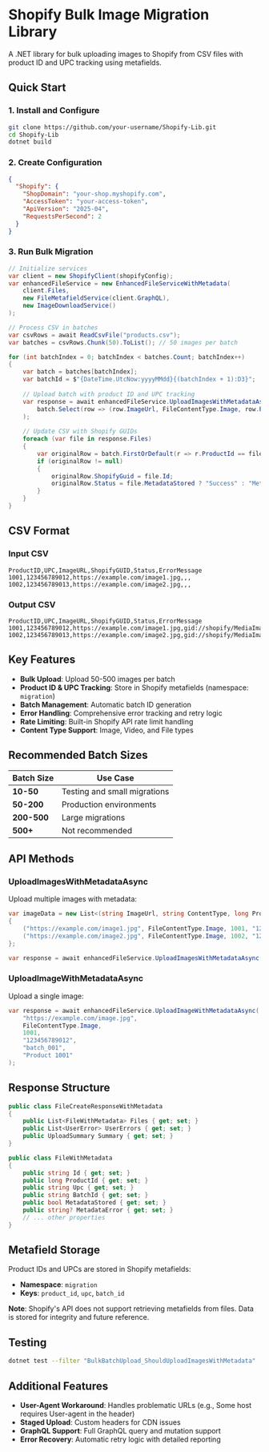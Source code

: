 # Shopify Bulk Image Migration Library

A .NET library for bulk uploading images to Shopify from CSV files with product ID and UPC tracking using metafields.

## Quick Start

### 1. Install and Configure

```bash
git clone https://github.com/your-username/Shopify-Lib.git
cd Shopify-Lib
dotnet build
```

### 2. Create Configuration

```json
{
  "Shopify": {
    "ShopDomain": "your-shop.myshopify.com",
    "AccessToken": "your-access-token",
    "ApiVersion": "2025-04",
    "RequestsPerSecond": 2
  }
}
```

### 3. Run Bulk Migration

```csharp
// Initialize services
var client = new ShopifyClient(shopifyConfig);
var enhancedFileService = new EnhancedFileServiceWithMetadata(
    client.Files, 
    new FileMetafieldService(client.GraphQL),
    new ImageDownloadService()
);

// Process CSV in batches
var csvRows = await ReadCsvFile("products.csv");
var batches = csvRows.Chunk(50).ToList(); // 50 images per batch

for (int batchIndex = 0; batchIndex < batches.Count; batchIndex++)
{
    var batch = batches[batchIndex];
    var batchId = $"{DateTime.UtcNow:yyyyMMdd}{(batchIndex + 1):D3}";
    
    // Upload batch with product ID and UPC tracking
    var response = await enhancedFileService.UploadImagesWithMetadataAsync(
        batch.Select(row => (row.ImageUrl, FileContentType.Image, row.ProductId, row.Upc, batchId, "")).ToList()
    );
    
    // Update CSV with Shopify GUIDs
    foreach (var file in response.Files)
    {
        var originalRow = batch.FirstOrDefault(r => r.ProductId == file.ProductId);
        if (originalRow != null)
        {
            originalRow.ShopifyGuid = file.Id;
            originalRow.Status = file.MetadataStored ? "Success" : "Metadata_Failed";
        }
    }
}
```

## CSV Format

### Input CSV
```csv
ProductID,UPC,ImageURL,ShopifyGUID,Status,ErrorMessage
1001,123456789012,https://example.com/image1.jpg,,,
1002,123456789013,https://example.com/image2.jpg,,,
```

### Output CSV
```csv
ProductID,UPC,ImageURL,ShopifyGUID,Status,ErrorMessage
1001,123456789012,https://example.com/image1.jpg,gid://shopify/MediaImage/123456,Success,
1002,123456789013,https://example.com/image2.jpg,gid://shopify/MediaImage/123457,Success,
```

## Key Features

- **Bulk Upload**: Upload 50-500 images per batch
- **Product ID & UPC Tracking**: Store in Shopify metafields (namespace: `migration`)
- **Batch Management**: Automatic batch ID generation
- **Error Handling**: Comprehensive error tracking and retry logic
- **Rate Limiting**: Built-in Shopify API rate limit handling
- **Content Type Support**: Image, Video, and File types

## Recommended Batch Sizes

| Batch Size | Use Case |
|------------|----------|
| **10-50** | Testing and small migrations |
| **50-200** | Production environments |
| **200-500** | Large migrations |
| **500+** | Not recommended |

## API Methods

### UploadImagesWithMetadataAsync
Upload multiple images with metadata:

```csharp
var imageData = new List<(string ImageUrl, string ContentType, long ProductId, string Upc, string BatchId, string AltText)>
{
    ("https://example.com/image1.jpg", FileContentType.Image, 1001, "123456789012", "batch_001", "Product 1001"),
    ("https://example.com/image2.jpg", FileContentType.Image, 1002, "123456789013", "batch_001", "Product 1002")
};

var response = await enhancedFileService.UploadImagesWithMetadataAsync(imageData);
```

### UploadImageWithMetadataAsync
Upload a single image:

```csharp
var response = await enhancedFileService.UploadImageWithMetadataAsync(
    "https://example.com/image.jpg",
    FileContentType.Image,
    1001, 
    "123456789012", 
    "batch_001", 
    "Product 1001"
);
```

## Response Structure

```csharp
public class FileCreateResponseWithMetadata
{
    public List<FileWithMetadata> Files { get; set; }
    public List<UserError> UserErrors { get; set; }
    public UploadSummary Summary { get; set; }
}

public class FileWithMetadata
{
    public string Id { get; set; }
    public long ProductId { get; set; }
    public string Upc { get; set; }
    public string BatchId { get; set; }
    public bool MetadataStored { get; set; }
    public string? MetadataError { get; set; }
    // ... other properties
}
```

## Metafield Storage

Product IDs and UPCs are stored in Shopify metafields:
- **Namespace**: `migration`
- **Keys**: `product_id`, `upc`, `batch_id`

**Note**: Shopify's API does not support retrieving metafields from files. Data is stored for integrity and future reference.

## Testing

```bash
dotnet test --filter "BulkBatchUpload_ShouldUploadImagesWithMetadata"
```

## Additional Features

- **User-Agent Workaround**: Handles problematic URLs (e.g., Some host requires User-agent in the header)
- **Staged Upload**: Custom headers for CDN issues
- **GraphQL Support**: Full GraphQL query and mutation support
- **Error Recovery**: Automatic retry logic with detailed reporting

